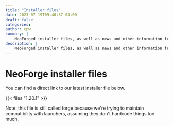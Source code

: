 ```yaml
---
title: "Installer files"
date: 2023-07-19T09:40:37-04:00
draft: false
categories:
author: cpw
summary: |
    NeoForged installer files, as well as news and other information from the NeoForged project
description: |
    NeoForged installer files, as well as news and other information from the NeoForged project
---
```

# NeoForge installer files
You can find a direct link to our latest installer file below.

{{< files "1.20.1" >}}

Note: this file is still called forge because we're trying to maintain compatibility with launchers,
assuming they don't hardcode things too much.
